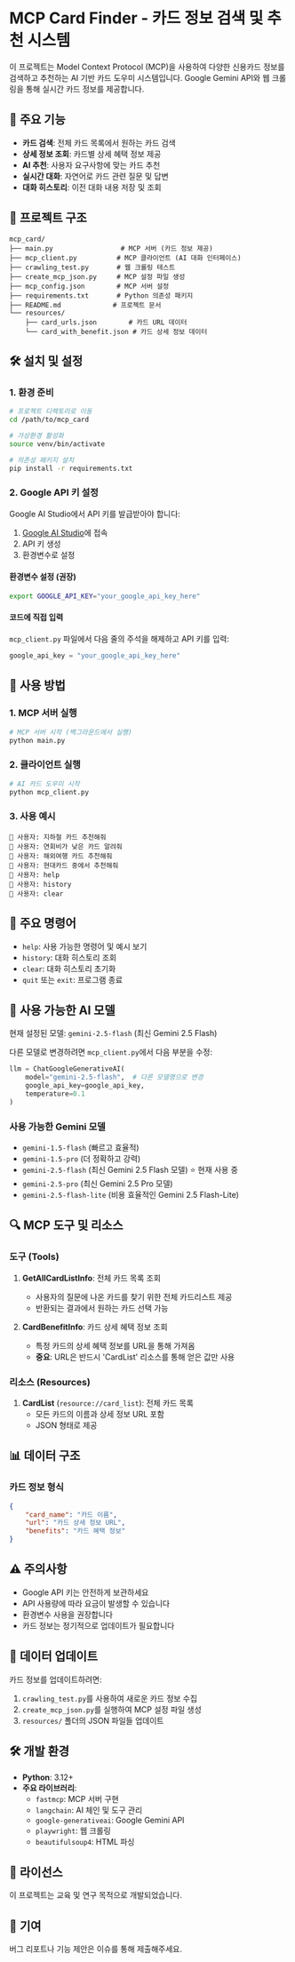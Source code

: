 # MCP Card Finder - 카드 정보 검색 및 추천 시스템

이 프로젝트는 Model Context Protocol (MCP)을 사용하여 다양한 신용카드 정보를 검색하고 추천하는 AI 기반 카드 도우미 시스템입니다. Google Gemini API와 웹 크롤링을 통해 실시간 카드 정보를 제공합니다.

## 🚀 주요 기능

- **카드 검색**: 전체 카드 목록에서 원하는 카드 검색
- **상세 정보 조회**: 카드별 상세 혜택 정보 제공
- **AI 추천**: 사용자 요구사항에 맞는 카드 추천
- **실시간 대화**: 자연어로 카드 관련 질문 및 답변
- **대화 히스토리**: 이전 대화 내용 저장 및 조회

## 📁 프로젝트 구조

```
mcp_card/
├── main.py                 # MCP 서버 (카드 정보 제공)
├── mcp_client.py          # MCP 클라이언트 (AI 대화 인터페이스)
├── crawling_test.py       # 웹 크롤링 테스트
├── create_mcp_json.py     # MCP 설정 파일 생성
├── mcp_config.json        # MCP 서버 설정
├── requirements.txt       # Python 의존성 패키지
├── README.md             # 프로젝트 문서
└── resources/
    ├── card_urls.json        # 카드 URL 데이터
    └── card_with_benefit.json # 카드 상세 정보 데이터
```

## 🛠️ 설치 및 설정

### 1. 환경 준비

```bash
# 프로젝트 디렉토리로 이동
cd /path/to/mcp_card

# 가상환경 활성화
source venv/bin/activate

# 의존성 패키지 설치
pip install -r requirements.txt
```

### 2. Google API 키 설정

Google AI Studio에서 API 키를 발급받아야 합니다:

1. [Google AI Studio](https://aistudio.google.com/)에 접속
2. API 키 생성
3. 환경변수로 설정

#### 환경변수 설정 (권장)
```bash
export GOOGLE_API_KEY="your_google_api_key_here"
```

#### 코드에 직접 입력
`mcp_client.py` 파일에서 다음 줄의 주석을 해제하고 API 키를 입력:
```python
google_api_key = "your_google_api_key_here"
```

## 🚀 사용 방법

### 1. MCP 서버 실행

```bash
# MCP 서버 시작 (백그라운드에서 실행)
python main.py
```

### 2. 클라이언트 실행

```bash
# AI 카드 도우미 시작
python mcp_client.py
```

### 3. 사용 예시

```
💬 사용자: 지하철 카드 추천해줘
💬 사용자: 연회비가 낮은 카드 알려줘
💬 사용자: 해외여행 카드 추천해줘
💬 사용자: 현대카드 중에서 추천해줘
💬 사용자: help
💬 사용자: history
💬 사용자: clear
```

## 🔧 주요 명령어

- `help`: 사용 가능한 명령어 및 예시 보기
- `history`: 대화 히스토리 조회
- `clear`: 대화 히스토리 초기화
- `quit` 또는 `exit`: 프로그램 종료

## 🤖 사용 가능한 AI 모델

현재 설정된 모델: `gemini-2.5-flash` (최신 Gemini 2.5 Flash)

다른 모델로 변경하려면 `mcp_client.py`에서 다음 부분을 수정:
```python
llm = ChatGoogleGenerativeAI(
    model="gemini-2.5-flash",  # 다른 모델명으로 변경
    google_api_key=google_api_key,
    temperature=0.1
)
```

### 사용 가능한 Gemini 모델

- `gemini-1.5-flash` (빠르고 효율적)
- `gemini-1.5-pro` (더 정확하고 강력)
- `gemini-2.5-flash` (최신 Gemini 2.5 Flash 모델) ⭐ 현재 사용 중
- `gemini-2.5-pro` (최신 Gemini 2.5 Pro 모델)
- `gemini-2.5-flash-lite` (비용 효율적인 Gemini 2.5 Flash-Lite)

## 🔍 MCP 도구 및 리소스

### 도구 (Tools)

1. **GetAllCardListInfo**: 전체 카드 목록 조회
   - 사용자의 질문에 나온 카드를 찾기 위한 전체 카드리스트 제공
   - 반환되는 결과에서 원하는 카드 선택 가능

2. **CardBenefitInfo**: 카드 상세 혜택 정보 조회
   - 특정 카드의 상세 혜택 정보를 URL을 통해 가져옴
   - **중요**: URL은 반드시 'CardList' 리소스를 통해 얻은 값만 사용

### 리소스 (Resources)

1. **CardList** (`resource://card_list`): 전체 카드 목록
   - 모든 카드의 이름과 상세 정보 URL 포함
   - JSON 형태로 제공

## 📊 데이터 구조

### 카드 정보 형식
```json
{
    "card_name": "카드 이름",
    "url": "카드 상세 정보 URL",
    "benefits": "카드 혜택 정보"
}
```

## ⚠️ 주의사항

- Google API 키는 안전하게 보관하세요
- API 사용량에 따라 요금이 발생할 수 있습니다
- 환경변수 사용을 권장합니다
- 카드 정보는 정기적으로 업데이트가 필요합니다

## 🔄 데이터 업데이트

카드 정보를 업데이트하려면:

1. `crawling_test.py`를 사용하여 새로운 카드 정보 수집
2. `create_mcp_json.py`를 실행하여 MCP 설정 파일 생성
3. `resources/` 폴더의 JSON 파일들 업데이트

## 🛠️ 개발 환경

- **Python**: 3.12+
- **주요 라이브러리**:
  - `fastmcp`: MCP 서버 구현
  - `langchain`: AI 체인 및 도구 관리
  - `google-generativeai`: Google Gemini API
  - `playwright`: 웹 크롤링
  - `beautifulsoup4`: HTML 파싱

## 📝 라이선스

이 프로젝트는 교육 및 연구 목적으로 개발되었습니다.

## 🤝 기여

버그 리포트나 기능 제안은 이슈를 통해 제출해주세요. 